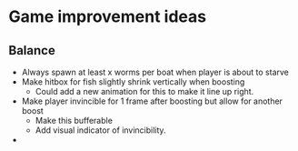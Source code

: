 # Game improvement ideas

## Balance

* Always spawn at least x worms per boat when player is about to starve
* Make hitbox for fish slightly shrink vertically when boosting
    * Could add a new animation for this to make it line up right.
* Make player invincible for 1 frame after boosting but allow for another boost
    * Make this bufferable
    * Add visual indicator of invincibility.
*
